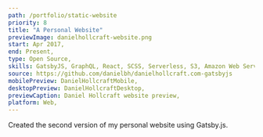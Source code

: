 ```yaml
---
path: /portfolio/static-website
priority: 8
title: "A Personal Website"
previewImage: danielhollcraft-website.png
start: Apr 2017,
end: Present,
type: Open Source,
skills: GatsbyJS, GraphQL, React, SCSS, Serverless, S3, Amazon Web Services,
source: https://github.com/danielbh/danielhollcraft.com-gatsbyjs
mobilePreview: DanielHollcraftMobile,
desktopPreview: DanielHollcraftDesktop,
previewCaption: Daniel Hollcraft website preview,
platform: Web,
---
```


Created the second version of my personal website using Gatsby.js.
